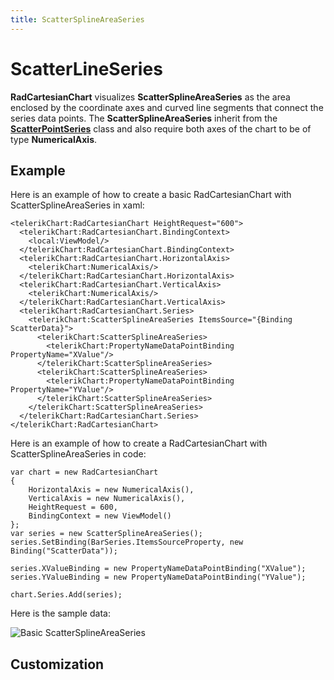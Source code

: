 ```yaml
---
title: ScatterSplineAreaSeries
---
```

# ScatterLineSeries #

**RadCartesianChart** visualizes **ScatterSplineAreaSeries** as the area enclosed by the coordinate axes and curved line segments that connect the series data points. The **ScatterSplineAreaSeries** inherit from the **[ScatterPointSeries]()** class and also require both axes of the chart to be of type **NumericalAxis**.

## Example ##
Here is an example of how to create a basic RadCartesianChart with ScatterSplineAreaSeries in xaml:

	<telerikChart:RadCartesianChart HeightRequest="600">
	  <telerikChart:RadCartesianChart.BindingContext>
	    <local:ViewModel/>
	  </telerikChart:RadCartesianChart.BindingContext>
	  <telerikChart:RadCartesianChart.HorizontalAxis>
	    <telerikChart:NumericalAxis/>
	  </telerikChart:RadCartesianChart.HorizontalAxis>
	  <telerikChart:RadCartesianChart.VerticalAxis>
	    <telerikChart:NumericalAxis/>
	  </telerikChart:RadCartesianChart.VerticalAxis>
	  <telerikChart:RadCartesianChart.Series>
	    <telerikChart:ScatterSplineAreaSeries ItemsSource="{Binding ScatterData}">
	      <telerikChart:ScatterSplineAreaSeries>
	        <telerikChart:PropertyNameDataPointBinding PropertyName="XValue"/>
	      </telerikChart:ScatterSplineAreaSeries>
	      <telerikChart:ScatterSplineAreaSeries>
	        <telerikChart:PropertyNameDataPointBinding PropertyName="YValue"/>
	      </telerikChart:ScatterSplineAreaSeries>
	    </telerikChart:ScatterSplineAreaSeries>
	  </telerikChart:RadCartesianChart.Series>
	</telerikChart:RadCartesianChart>

Here is an example of how to create a RadCartesianChart with ScatterSplineAreaSeries in code:

	var chart = new RadCartesianChart
	{
	    HorizontalAxis = new NumericalAxis(),
	    VerticalAxis = new NumericalAxis(),
	    HeightRequest = 600,
	    BindingContext = new ViewModel()
	};
	var series = new ScatterSplineAreaSeries();
	series.SetBinding(BarSeries.ItemsSourceProperty, new Binding("ScatterData"));
	
	series.XValueBinding = new PropertyNameDataPointBinding("XValue");
	series.YValueBinding = new PropertyNameDataPointBinding("YValue");
	
	chart.Series.Add(series);

Here is the sample data:
	

![Basic ScatterSplineAreaSeries]()
## Customization ##
